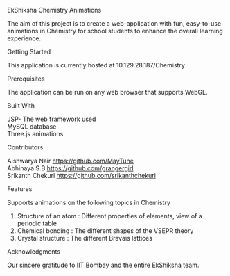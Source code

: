 EkShiksha Chemistry Animations

The aim of this project is to create a web-application with fun, easy-to-use animations in Chemistry for school students to enhance the overall learning experience.

Getting Started

This application is currently hosted at 10.129.28.187/Chemistry

Prerequisites

The application can be run on any web browser that supports WebGL.

Built With

JSP- The web framework used<br />
MySQL database<br />
Three.js animations<br />

Contributors

Aishwarya Nair      https://github.com/MayTune<br />
Abhinaya S.B        https://github.com/grangergirl<br />
Srikanth Chekuri    https://github.com/srikanthchekuri<br />

Features

Supports animations on the following topics in Chemistry
1) Structure of an atom : Different properties of elements, view of a periodic table<br />
2) Chemical bonding     : The different shapes of the VSEPR theory<br />
3) Crystal structure    : The different Bravais lattices<br />

Acknowledgments

Our sincere gratitude to IIT Bombay and the entire EkShiksha team.

